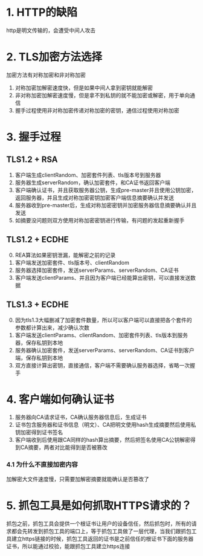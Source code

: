 # 1. HTTP的缺陷
http是明文传输的，会遭受中间人攻击

# 2. TLS加密方法选择
加密方法有对称加密和非对称加密

1. 对称加密加解密速度快，但是如果中间人拿到密钥就能解密
2. 非对称加密加解密速度慢，但是拿不到私钥的就不能加密或解密，用于单向通信
3. 握手过程使用非对称加密传递对称加密的密钥，通信过程使用对称加密

# 3. 握手过程
## TLS1.2 + RSA
1. 客户端生成clientRandom、加密套件列表、tls版本号到服务器
2. 服务器生成serverRandom，确认加密套件，和CA证书返回客户端
3. 客户端确认证书，并且获取服务器公钥，生成pre-master并且使用公钥加密，返回服务器，并且生成对称加密密钥加密客户端信息摘要确认并发送
4. 服务器收到pre-master后，生成对称加密密钥并加密服务器信息摘要确认并且发送
4. 如摘要没问题则双方使用对称加密密钥进行传输，有问题的发起重新握手

## TLS1.2 + ECDHE
0. REA算法如果密钥泄漏，能解密之前的记录
1. 客户端发送加密套件、tls版本号、clientRandom
2. 服务器选择加密套件，发送serverParams、serverRandom、CA证书
3. 客户端发送clientParams、并且因为客户端已经能算出密钥，可以直接发送数据

## TLS1.3 + ECDHE
0. 因为tls1.3大幅删减了加密套件数量，所以可以客户端可以直接把各个套件的参数都计算出来，减少确认次数
1. 客户端发送clientParams、clientRandom、加密套件列表、tls版本到服务器，保存私钥到本地
2. 服务器确认加密套件，发送serverParams、serverRandom、CA证书到客户端，保存私钥到本地
3. 双方直接计算出密钥，直接通信，客户端不需要确认服务器选择，省略一次握手

# 4. 客户端如何确认证书
1. 服务器向CA请求证书，CA确认服务器信息后，生成证书
2. 证书包含服务器和证书信息（明文）、CA把明文使用hash生成摘要然后使用私钥加密得到证书签名
3. 客户端收到后使用跟CA同样的hash算出摘要，然后把签名使用CA公钥解密得到CA摘要，两者对比能得到是否被篡改
### 4.1 为什么不直接加密内容
加解密大文件速度慢，只需要加解密摘要就能确认是否篡改了

# 5. 抓包工具是如何抓取HTTPS请求的？
抓包之前，抓包工具会提供一个根证书让用户的设备信任，然后抓包时，所有的请求都会先转发到抓包工具的端口上，等于抓包工具做了一层代理，当我们跟抓包工具建立https链接的时候，抓包工具返回的证书是之前信任的根证书下面的服务器证书，所以能通过校验，能跟抓包工具建立https连接